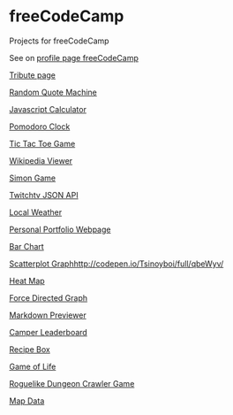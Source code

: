 # freeCodeCamp
Projects for freeCodeCamp

See on [profile page freeCodeCamp](https://www.freecodecamp.com/jasonaforral)

[Tribute page](http://codepen.io/Tsinoyboi/full/rxbqQg/)

[Random Quote Machine](http://codepen.io/Tsinoyboi/full/eJzxEZ/)

[Javascript Calculator](https://codepen.io/Tsinoyboi/full/ZQdQZy)

[Pomodoro Clock](http://codepen.io/Tsinoyboi/full/NxppRG/)

[Tic Tac Toe Game](http://codepen.io/Tsinoyboi/full/pgLEYV/)

[Wikipedia Viewer](http://codepen.io/Tsinoyboi/full/OMdrqg/)

[Simon Game](http://codepen.io/Tsinoyboi/full/adKGJL/)

[Twitchtv JSON API](http://codepen.io/Tsinoyboi/full/LGaVRG/)

[Local Weather](http://codepen.io/Tsinoyboi/full/qbPdvQ/)

[Personal Portfolio Webpage](http://codepen.io/Tsinoyboi/full/qbPdvQ/)

[Bar Chart](http://codepen.io/Tsinoyboi/full/PZrEJV/)

[Scatterplot Graph]()http://codepen.io/Tsinoyboi/full/qbeWyv/

[Heat Map](http://codepen.io/Tsinoyboi/full/dGxzNz/)

[Force Directed Graph](http://codepen.io/Tsinoyboi/full/xVKVgY/)

[Markdown Previewer](http://codepen.io/Tsinoyboi/full/EKxyrJ)

[Camper Leaderboard](http://codepen.io/Tsinoyboi/full/xVxgzB/)

[Recipe Box](http://codepen.io/Tsinoyboi/full/dMyEyR/)

[Game of Life](http://codepen.io/Tsinoyboi/full/EKaQBv/)

[Roguelike Dungeon Crawler Game](http://codepen.io/Tsinoyboi/full/pyJzMj/)

[Map Data](http://codepen.io/Tsinoyboi/full/KzPeeg/)
